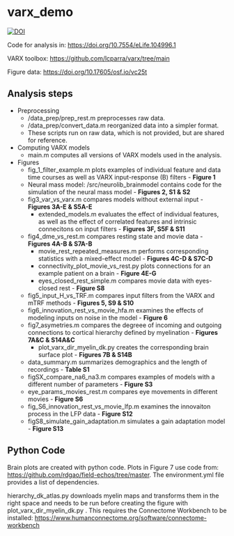 # varx_demo

<a href="https://doi.org/10.5281/zenodo.15127333"><img src="https://zenodo.org/badge/832732261.svg" alt="DOI"></a>

Code for analysis in: https://doi.org/10.7554/eLife.104996.1

VARX toolbox: https://github.com/lcparra/varx/tree/main

Figure data: https://doi.org/10.17605/osf.io/vc25t


## Analysis steps

+ Preprocessing
    + /data_prep/prep_rest.m preprocesses raw data.  
    + /data_prep/convert_data.m reorganized data into a simpler format. 
    + These scripts run on raw data, which is not provided, but are shared for reference.
+ Computing VARX models
    + main.m computes all versions of VARX models used in the analysis.
+ Figures
    + fig_1_filter_example.m plots examples of individual feature and data time courses as well as VARX input-response (B) filters - **Figure 1**
    + Neural mass model: /src/neurolib_brainmodel contains code for the simulation of the neural mass model - **Figures 2, S1 & S2**     
    + fig3_var_vs_varx.m compares models without external input - **Figures 3A-E & S5A-E**
        + extended_models.m evaluates the effect of individual features, as well as the effect of correlated features and intrinsic connecitons on input filters - **Figures 3F, S5F & S11** 
    + fig4_dme_vs_rest.m compares resting state and movie data - **Figures 4A-B & S7A-B**
        + movie_rest_repeated_measures.m performs corresponding statistics with a mixed-effect model - **Figures 4C-D & S7C-D**
        + connectivity_plot_movie_vs_rest.py plots connections for an example patient on a brain - **Figure 4E-G**
        + eyes_closed_rest_simple.m compares movie data with eyes-closed rest - **Figure S8**
    + fig5_input_H_vs_TRF.m compares input filters from the VARX and mTRF methods - **Figures 5, S9 & S10**
    + fig6_innovation_rest_vs_movie_hfa.m examines the effects of modeling inputs on noise in the model - **Figure 6**
    + fig7_asymetries.m compares the degreee of incoming and outgoing connections to cortical hierarchy defined by myelination - **Figures 7A&C & S14A&C**
        + plot_varx_dir_myelin_dk.py creates the corresponding brain surface plot - **Figures 7B & S14B**
    + data_summary.m summarizes demographics and the length of recordings - **Table S1**
    + figSX_compare_na6_na3.m compares examples of models with a different number of parameters - **Figure S3**
    + eye_params_movies_rest.m compares eye movements in different movies - **Figure S6**
    + fig_S6_innovation_rest_vs_movie_lfp.m examines the innovaiton process in the LFP data - **Figure S12**
    + figS8_simulate_gain_adaptation.m simulates a gain adaptation model - **Figure S13**
     

## Python Code

Brain plots are created with python code. Plots in Figure 7 use code from: https://github.com/rdgao/field-echos/tree/master. The environment.yml file provides a list of dependencies. 

hierarchy_dk_atlas.py downloads myelin maps and transforms them in the right space and needs to be run before creating the figure with plot_varx_dir_myelin_dk.py . This requires the Connectome Workbench to be installed: https://www.humanconnectome.org/software/connectome-workbench
